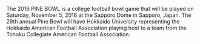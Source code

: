 The 2016 PINE BOWL is a college football bowl game that will be played on Saturday, November 5, 2016 at the Sapporo Dome in Sapporo, Japan. The 29th annual Pine Bowl will have Hokkaido University representing the Hokkaido American Football Association playing host to a team from the Tohoku Collegiate American Football Association.
